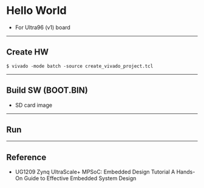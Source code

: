 # Hello World

- For Ultra96 (v1) board

***

## Create HW

```shell-session
$ vivado -mode batch -source create_vivado_project.tcl
```

***

## Build SW (BOOT.BIN)

- SD card image

***

## Run

***

## Reference

- UG1209 Zynq UltraScale+ MPSoC: Embedded Design Tutorial A Hands-On Guide to Effective Embedded System Design
